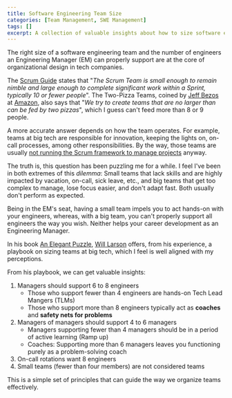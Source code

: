 ```yaml
---
title: Software Engineering Team Size
categories: [Team Management, SWE Management]
tags: []
excerpt: A collection of valuable insights about how to size software engineering teams, a core principle of organizational design in tech companies.
---
```


The right size of a software engineering team and the number of engineers an Engineering Manager (EM) can properly support are at the core of organizational design in tech companies.

The [Scrum Guide](https://scrumguides.org/scrum-guide.html#scrum-team) states that "*The Scrum Team is small enough to remain nimble and large enough to complete significant work within a Sprint, typically 10 or fewer people*". The Two-Pizza Teams, coined by [Jeff Bezos](https://en.wikipedia.org/wiki/Jeff_Bezos) at [Amazon](https://en.wikipedia.org/wiki/Amazon_(company)), also says that "*We try to create teams that are no larger than can be fed by two pizzas*", which I guess can't feed more than 8 or 9 people.

A more accurate answer depends on how the team operates. For example, teams at big tech are responsible for innovation, keeping the lights on, on-call processes, among other responsibilities. By the way, those teams are usually [not running the Scrum framework to manage projects](https://newsletter.pragmaticengineer.com/p/project-management-in-tech) anyway.

The truth is, this question has been puzzling me for a while. I feel I've been in both extremes of this *dilemma*: Small teams that lack skills and are highly impacted by vacation, on-call, sick leave, etc., and big teams that get too complex to manage, lose focus easier, and don't adapt fast. Both usually don't perform as expected.

Being in the EM's seat, having a small team impels you to act hands-on with your engineers, whereas, with a big team, you can't properly support all engineers the way you wish. Neither helps your career development as an Engineering Manager.

In his book [An Elegant Puzzle](https://www.goodreads.com/book/show/45303387-an-elegant-puzzle), [Will Larson](https://lethain.com/) offers, from his experience, a playbook on sizing teams at big tech, which I feel is well aligned with my perceptions.

From his playbook, we can get valuable insights:

1. Managers should support 6 to 8 engineers
	- Those who support fewer than 4 engineers are hands-on Tech Lead Mangers (TLMs)
	- Those who support more than 8 engineers typically act as **coaches** and **safety nets for problems**
2. Managers of managers should support 4 to 6 managers
	- Managers supporting fewer than 4 managers should be in a period of active learning (Ramp up)
	- Coaches: Supporting more than 6 managers leaves you functioning purely as a problem-solving coach
3. On-call rotations want 8 engineers
4. Small teams (fewer than four members) are not considered teams

This is a simple set of principles that can guide the way we organize teams effectively.